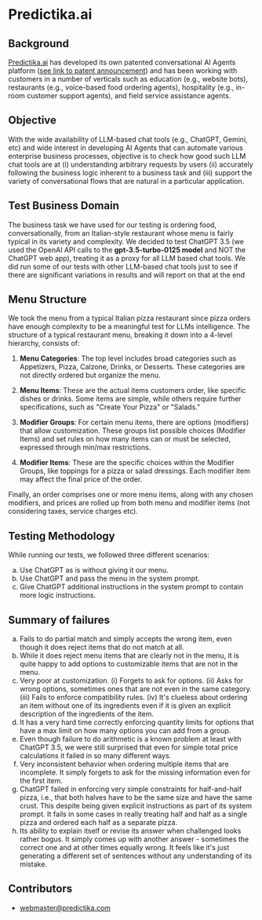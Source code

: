 # Predictika.ai

## Background
[Predictika.ai](https://www.predictika.ai) has developed its own patented conversational AI Agents platform ([see link to patent announcement](https://www.prnewswire.com/news-releases/predictika-poised-to-revolutionize-customer-experience-everywhere-301735387.html)) and has been working with customers in a number of verticals such as education (e.g., website bots), restaurants (e.g., voice-based food ordering agents), hospitality (e.g., in-room customer support agents), and field service assistance agents.

## Objective

With the wide availability of LLM-based chat tools (e.g., ChatGPT, Gemini, etc) and wide interest in developing AI Agents that can automate various enterprise business processes, objective is to check how good such LLM chat tools are at 
(i) understanding arbitrary requests by users 
(ii) accurately following the business logic inherent to a business task and (iii) support the variety of conversational flows that are natural in a particular application.

## Test Business Domain
The business task we have used for our testing is ordering food, conversationally, from an Italian-style restaurant whose menu is fairly typical in its variety and complexity. 
We decided to test ChatGPT 3.5 (we used the OpenAI API calls to the **gpt-3.5-turbo-0125 model** and NOT the ChatGPT web app), treating it as a proxy for all LLM based chat tools. We did run some of our tests with other LLM-based chat tools just to see if there are significant variations in results and will report on that at the end

## Menu Structure
We took the menu from a typical Italian pizza restaurant since pizza orders have enough complexity to be a meaningful test for LLMs intelligence. 
The structure of a typical restaurant menu, breaking it down into a 4-level hierarchy, consists of:

1. **Menu Categories**: The top level includes broad categories such as Appetizers, Pizza, Calzone, Drinks, or Desserts. These categories are not directly ordered but organize the menu.
   
2. **Menu Items**: These are the actual items customers order, like specific dishes or drinks. Some items are simple, while others require further specifications, such as "Create Your Pizza" or "Salads."

3. **Modifier Groups**: For certain menu items, there are options (modifiers) that allow customization. These groups list possible choices (Modifier Items) and set rules on how many items can or must be selected, expressed through min/max restrictions.

4. **Modifier Items**: These are the specific choices within the Modifier Groups, like toppings for a pizza or salad dressings. Each modifier item may affect the final price of the order.

Finally, an order comprises one or more menu items, along with any chosen modifiers, and prices are rolled up from both menu and modifier items (not considering taxes, service charges etc).

## Testing Methodology 
While running our tests, we followed three different scenarios:
<ol type="a">
  <li>Use ChatGPT as is without giving it our menu.</li>
  <li>Use ChatGPT and pass the menu in the system prompt.</li>
  <li>Give ChatGPT additional instructions in the system prompt to contain more logic instructions.</li>
</ol>

## Summary of failures
<ol type="a">
  <li>Fails to do partial match and simply accepts the wrong item, even though it does reject items that do not match at all.</li>
  <li>While it does reject menu items that are clearly not in the menu, it is quite happy to add options to customizable items that are not in the menu.</li>
  <li>Very poor at customization. (i) Forgets to ask for options. (ii) Asks for wrong options, sometimes ones that are not even in the same category. (iii) Fails to enforce compatibility rules. (iv) It's clueless about ordering an item without one of its  ingredients even if it is given an explicit description of the ingredients of the item.</li>
  <li>It has a very hard time correctly enforcing quantity limits for options that have a max limit on how many options you can add from a group.</li>
  <li>Even though failure to do arithmetic is a known problem at least with ChatGPT 3.5, we were still surprised that even for simple total price calculations it failed in so many different ways.</li>
  <li>Very inconsistent behavior when ordering multiple items that are incomplete. It simply forgets to ask for the missing information even for the first item.</li>
  <li>ChatGPT failed in enforcing very simple constraints for half-and-half pizza, i.e., that both halves have to be the same size and have the same crust. This despite being given explicit instructions as part of its system prompt. It fails in some cases in really treating half and half as a single pizza and ordered each half as a separate pizza.</li>
  <li>Its ability to explain itself or revise its answer when challenged looks rather bogus. It simply comes up with another answer - sometimes the correct one and at other times equally wrong. It feels like it's just generating a different set of sentences without any understanding of its mistake.</li>
</ol>

## Contributors
- [webmaster@predictika.com](webmaster@predictika.com)